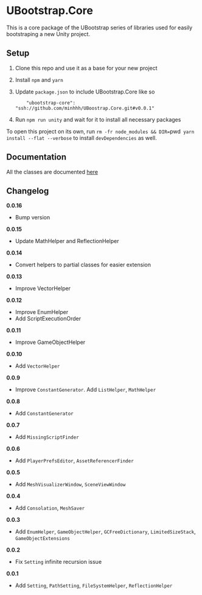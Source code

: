 # UBootstrap.Core

This is a core package of the UBootstrap series of libraries used for easily bootstraping a new Unity project.

## Setup

1. Clone this repo and use it as a base for your new project
2. Install `npm` and `yarn`
3. Update `package.json` to include UBootstrap.Core like so

    ```
        "ubootstrap-core": "ssh://github.com/minhhh/UBoostrap.Core.git#v0.0.1"
    ```
4. Run `npm run unity` and wait for it to install all necessary packages


To open this project on its own, run `rm -fr node_modules && DIR=`pwd` yarn install --flat --verbose` to install `devDependencies` as well.

## Documentation

All the classes are documented [here](https://github.com/minhhh/UBootstrap.Core/blob/master/docs.md)

## Changelog

**0.0.16**

* Bump version

**0.0.15**

* Update MathHelper and ReflectionHelper

**0.0.14**

* Convert helpers to partial classes for easier extension

**0.0.13**

* Improve VectorHelper

**0.0.12**

* Improve EnumHelper
* Add ScriptExecutionOrder

**0.0.11**

* Improve GameObjectHelper

**0.0.10**

* Add `VectorHelper`

**0.0.9**

* Improve `ConstantGenerator`. Add `ListHelper`, `MathHelper`

**0.0.8**

* Add `ConstantGenerator`

**0.0.7**

* Add `MissingScriptFinder`

**0.0.6**

* Add `PlayerPrefsEditor`, `AssetReferencerFinder`

**0.0.5**

* Add `MeshVisualizerWindow`, `SceneViewWindow`

**0.0.4**

* Add `Consolation`, `MeshSaver`

**0.0.3**

* Add `EnumHelper`, `GameObjectHelper`, `GCFreeDictionary`, `LimitedSizeStack`, `GameObjectExtensions`

**0.0.2**

* Fix `Setting` infinite recursion issue

**0.0.1**

* Add `Setting`, `PathSetting`, `FileSystemHelper`, `ReflectionHelper`

<br/>
